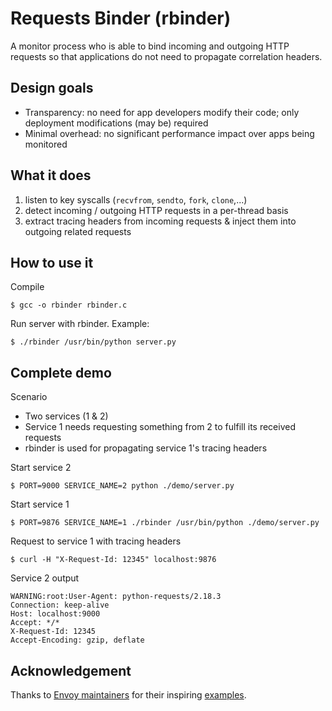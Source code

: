 # Requests Binder (rbinder)

A monitor process who is able to bind incoming and outgoing HTTP requests so
that applications do not need to propagate correlation headers.

## Design goals

- Transparency: no need for app developers modify their code; only deployment
  modifications (may be) required
- Minimal overhead: no significant performance impact over apps being monitored

## What it does

1. listen to key syscalls (`recvfrom`, `sendto`, `fork`, `clone`,...)
2. detect incoming / outgoing HTTP requests in a per-thread basis
3. extract tracing headers from incoming requests & inject them into outgoing
   related requests

## How to use it

Compile

    $ gcc -o rbinder rbinder.c

Run server with rbinder.  Example:

    $ ./rbinder /usr/bin/python server.py

## Complete demo

Scenario

- Two services (1 & 2)
- Service 1 needs requesting something from 2 to fulfill its received requests
- rbinder is used for propagating service 1's tracing headers

Start service 2

    $ PORT=9000 SERVICE_NAME=2 python ./demo/server.py

Start service 1

    $ PORT=9876 SERVICE_NAME=1 ./rbinder /usr/bin/python ./demo/server.py

Request to service 1 with tracing headers

    $ curl -H "X-Request-Id: 12345" localhost:9876

Service 2 output

    WARNING:root:User-Agent: python-requests/2.18.3
    Connection: keep-alive
    Host: localhost:9000
    Accept: */*
    X-Request-Id: 12345
    Accept-Encoding: gzip, deflate

## Acknowledgement

Thanks to [Envoy maintainers][envoy-maintainers] for their inspiring
[examples][envoy-examples].

[envoy-maintainers]: https://github.com/envoyproxy/envoy/blob/2d0e70d3d0b82ed02d514e44fa8b3a52663f3d40/OWNERS.md
[envoy-examples]: https://github.com/envoyproxy/envoy/tree/2d0e70d3d0b82ed02d514e44fa8b3a52663f3d40/examples
